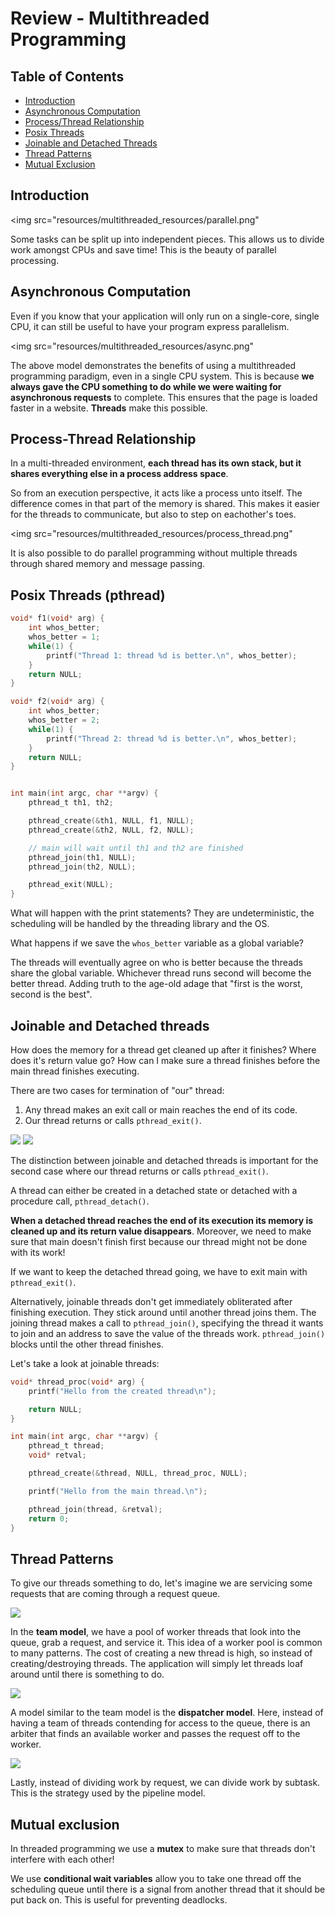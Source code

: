 # Review - Multithreaded Programming

## Table of Contents
* [Introduction](#introduction)
* [Asynchronous Computation](#asynchronous-computation)
* [Process/Thread Relationship](#process-thread-relationship)
* [Posix Threads](#posix-threads-pthread)
* [Joinable and Detached Threads](#joinable-and-detached-threads)
* [Thread Patterns](#thread-patterns)
* [Mutual Exclusion](#mutual-exclusion)

## Introduction

<img src="resources/multithreaded_resources/parallel.png"

Some tasks can be split up into independent pieces. This allows us to divide work amongst CPUs and save time! This is the beauty of parallel processing. 

## Asynchronous Computation

Even if you know that your application will only run on a single-core, single CPU, it can still be useful to have your program express parallelism. 

<img src="resources/multithreaded_resources/async.png"

The above model demonstrates the benefits of using a multithreaded programming paradigm, even in a single CPU system. This is because **we always gave the CPU something to do while we were waiting for asynchronous requests** to complete. This ensures that the page is loaded faster in a website. **Threads** make this possible.

## Process-Thread Relationship

In a multi-threaded environment, **each thread has its own stack, but it shares everything else in a process address space**. 

So from an execution perspective, it acts like a process unto itself. The difference comes in that part of the memory is shared. This makes it easier for the threads to communicate, but also to step on eachother's toes. 

<img src="resources/multithreaded_resources/process_thread.png"

It is also possible to do parallel programming without multiple threads through shared memory and message passing.

## Posix Threads (pthread)

```c
void* f1(void* arg) {
    int whos_better;
    whos_better = 1;
    while(1) {
        printf("Thread 1: thread %d is better.\n", whos_better);
    }
    return NULL;
}

void* f2(void* arg) {
    int whos_better;
    whos_better = 2;
    while(1) {
        printf("Thread 2: thread %d is better.\n", whos_better);
    }
    return NULL;
}


int main(int argc, char **argv) {
    pthread_t th1, th2;

    pthread_create(&th1, NULL, f1, NULL);
    pthread_create(&th2, NULL, f2, NULL);

    // main will wait until th1 and th2 are finished
    pthread_join(th1, NULL);
    pthread_join(th2, NULL);

    pthread_exit(NULL);
}

```

What will happen with the print statements? They are undeterministic, the scheduling will be handled by the threading library and the OS.

What happens if we save the `whos_better` variable as a global variable?

The threads will eventually agree on who is better because the threads share the global variable. Whichever thread runs second will become the better thread. Adding truth to the age-old adage that "first is the worst, second is the best". 

## Joinable and Detached threads

How does the memory for a thread get cleaned up after it finishes? Where does it's return value go? How can I make sure a thread finishes before the main thread finishes executing.

There are two cases for termination of "our" thread:
1. Any thread makes an exit call or main reaches the end of its code.
2. Our thread returns or calls `pthread_exit()`.

<img src="resources/multithreaded_resources/thread_exit1.png">

<img src="resources/multithreaded_resources/thread_exit2.png">

The distinction between joinable and detached threads is important for the second case where our thread returns or calls `pthread_exit()`. 

A thread can either be created in a detached state or detached with a procedure call, `pthread_detach()`. 

**When a detached thread reaches the end of its execution its memory is cleaned up and its return value disappears**. Moreover, we need to make sure that main doesn't finish first because our thread might not be done with its work!

If we want to keep the detached thread going, we have to exit main with `pthread_exit()`.

Alternatively, joinable threads don't get immediately obliterated after finishing execution. They stick around until another thread joins them. The joining thread makes a call to `pthread_join()`, specifying the thread it wants to join and an address to save the value of the threads work. `pthread_join()` blocks until the other thread finishes.

Let's take a look at joinable threads:

```c
void* thread_proc(void* arg) {
    printf("Hello from the created thread\n");

    return NULL;
}

int main(int argc, char **argv) {
    pthread_t thread;
    void* retval;

    pthread_create(&thread, NULL, thread_proc, NULL);

    printf("Hello from the main thread.\n");

    pthread_join(thread, &retval);
    return 0;
}
```

## Thread Patterns

To give our threads something to do, let's imagine we are servicing some requests that are coming through a request queue.

<img src="resources/multithreaded_resources/team_model.png">

In the **team model**, we have a pool of worker threads that look into the queue, grab a request, and service it. This idea of a worker pool is common to many patterns. The cost of creating a new thread is high, so instead of creating/destroying threads. The application will simply let threads loaf around until there is something to do.

<img src="resources/multithreaded_resources/dispatcher_model.png">

A model similar to the team model is the **dispatcher model**. Here, instead of having a team of threads contending for access to the queue, there is an arbiter that finds an available worker and passes the request off to the worker.

<img src="resources/multithreaded_resources/pipeline_model.png">

Lastly, instead of dividing work by request, we can divide work by subtask. This is the strategy used by the pipeline model.

## Mutual exclusion

In threaded programming we use a **mutex** to make sure that threads don't interfere with each other!

We use **conditional wait variables** allow you to take one thread off the scheduling queue until there is a signal from another thread that it should be put back on. This is useful for preventing deadlocks. 